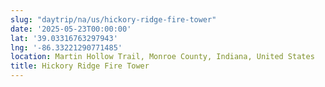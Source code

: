 ```yaml
---
slug: "daytrip/na/us/hickory-ridge-fire-tower"
date: '2025-05-23T00:00:00'
lat: '39.03316763297943'
lng: '-86.33221290771485'
location: Martin Hollow Trail, Monroe County, Indiana, United States
title: Hickory Ridge Fire Tower
---
```



